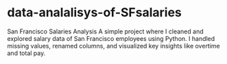 # data-analalisys-of-SFsalaries
San Francisco Salaries Analysis A simple project where I cleaned and explored salary data of San Francisco employees using Python. I handled missing values, renamed columns, and visualized key insights like overtime and total pay.
